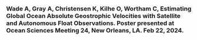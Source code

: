### Wade A, Gray A, Christensen K, Kilhe O, Wortham C, Estimating Global Ocean Absolute Geostrophic Velocities with Satellite and Autonomous Float Observations. Poster presented at Ocean Sciences Meeting 24, New Orleans, LA. Feb 22, 2024.

